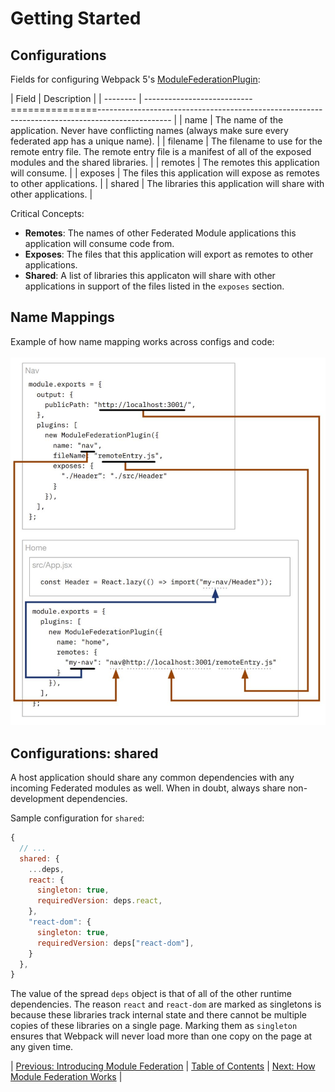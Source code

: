 # Getting Started
## Configurations
Fields for configuring Webpack 5's [ModuleFederationPlugin](https://webpack.js.org/plugins/module-federation-plugin/):

| Field    | Description                                                                                                                                |
| -------- | ---------------------------===============------------------------------------------------------------------------------------------------ |
| name     | The name of the application. Never have conflicting names (always make sure every federated app has a unique name).                        |
| filename | The filename to use for the remote entry file. The remote entry file is a manifest of all of the exposed modules and the shared libraries. |
| remotes  | The remotes this application will consume.                                                                                                 |
| exposes  | The files this application will expose as remotes to other applications.                                                                   |
| shared   | The libraries this application will share with other applications.                                                                         |

Critical Concepts:
* **Remotes**: The names of other Federated Module applications this application will consume code from.
* **Exposes**: The files that this application will export as remotes to other applications.
* **Shared**: A list of libraries this applicaton will share with other applications in support of the files listed in the `exposes` section.

## Name Mappings
Example of how name mapping works across configs and code:
<br /><br />
![Diagram of name mappings across config and code](./name-mapping.JPG)

## Configurations: shared
A host application should share any common dependencies with any incoming Federated modules as well. When in doubt, always share non-development dependencies.

Sample configuration for `shared`:
```javascript
{
  // ...
  shared: {
    ...deps,
    react: {
      singleton: true,
      requiredVersion: deps.react,
    },
    "react-dom": {
      singleton: true,
      requiredVersion: deps["react-dom"],
    }
  },
}
```

The value of the spread `deps` object is that of all of the other runtime dependencies. The reason `react` and `react-dom` are marked as singletons is because these libraries track internal state and there cannot be multiple copies of these libraries on a single page. Marking them as `singleton` ensures that Webpack will never load more than one copy on the page at any given time.

| [Previous: Introducing Module Federation](../01/README.md) | [Table of Contents](../README.md#table-of-contents) | [Next: How Module Federation Works](../03/README.md) |
